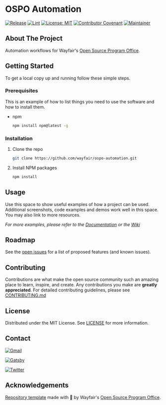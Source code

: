 # OSPO Automation

[![Release](https://img.shields.io/badge/release-v0.0.2-blue.svg)](CHANGELOG.md)
[![Lint](https://github.com/wayfair/ospo-automation/actions/workflows/ci/lint.yml/badge.svg?branch=main)](https://github.com/wayfair/ospo-automation/actions/workflows/ci/lint.yml)
[![License: MIT](https://img.shields.io/badge/License-MIT-orange.svg)](LICENSE)
[![Contributor Covenant](https://img.shields.io/badge/Contributor%20Covenant-2.0-4baaaa.svg)](CODE_OF_CONDUCT.md)
[![Maintainer](https://img.shields.io/badge/Maintainer-Wayfair-7F187F)](https://wayfair.github.io)

## About The Project

Automation workflows for Wayfair's [Open Source Program Office](https://wayfair.github.io).

## Getting Started

To get a local copy up and running follow these simple steps.

### Prerequisites

This is an example of how to list things you need to use the software and how to install them.

- npm

  ```sh
  npm install npm@latest -g
  ```

### Installation

1. Clone the repo

   ```sh
   git clone https://github.com/wayfair/ospo-automation.git
   ```

2. Install NPM packages

   ```sh
   npm install
   ```

## Usage

Use this space to show useful examples of how a project can be used. Additional screenshots, code examples and demos work well in this space. You may also link to more resources.

_For more examples, please refer to the [Documentation](https://wayfair.github.io) or the [Wiki](https://github.com/wayfair/ospo-automation/wiki)_

## Roadmap

See the [open issues](https://github.com/wayfair/ospo-automation/issues) for a list of proposed features (and known issues).

## Contributing

Contributions are what make the open source community such an amazing place to learn, inspire, and create. Any contributions you make are **greatly appreciated**. For detailed contributing guidelines, please see [CONTRIBUTING.md](CONTRIBUTING.md)

## License

Distributed under the MIT License. See [LICENSE](LICENSE) for more information.

## Contact

[![Gmail](https://img.shields.io/badge/OpenSource@wayfair.com-D14836?style=for-the-badge&logo=gmail&logoColor=white)](mailto:OpenSource@wayfair.com)

[![Gatsby](https://img.shields.io/badge/wayfair.github.io-%23663399.svg?style=for-the-badge&logo=gatsby&logoColor=white)](https://wayfair.github.io)

[![Twitter](https://img.shields.io/badge/wayfairtech-%231DA1F2.svg?style=for-the-badge&logo=Twitter&logoColor=white)](https://twitter.com/wayfairtech)

## Acknowledgements

[Repository template](https://github.com/wayfair-incubator/oss-template) made with  💜 by Wayfair's [Open Source Program Office](https://wayfair.github.io).
